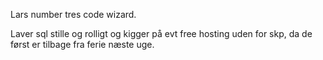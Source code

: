 Lars number tres code wizard.

Laver sql stille og rolligt og kigger på evt free hosting uden for skp, da de først er tilbage fra ferie næste uge.
